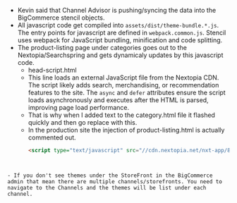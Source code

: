 - Kevin said that Channel Advisor is pushing/syncing the data into the BigCommerce stencil objects.
- All javascript code get compiled into `assets/dist/theme-bundle.*.js`. The entry points for javascript are defined in `webpack.common.js`. Stencil uses webpack for JavaScript bundling, minification and code splitting.
- The product-listing page under categories goes out to the Nextopia/Searchspring and gets dynamicaly updates by this javascript code.
	- head-script.html
	- This line loads an external JavaScript file from the Nextopia CDN. The script likely adds search, merchandising, or recommendation features to the site. The `async` and `defer` attributes ensure the script loads asynchronously and executes after the HTML is parsed, improving page load performance.
	- That is why when I added text to the category.html file it flashed quickly and then go replace with this.
	- In the production site the injection of product-listing.html is actually commented out.
	  ```html
	  <script type="text/javascript" src="//cdn.nextopia.net/nxt-app/842fa65b7310e3f875729674bd619bcd.js" async defer></script>
```


- If you don't see themes under the StoreFront in the BigCommerce admin that mean there are multiple channels/storefronts. You need to navigate to the Channels and the themes will be list under each channel.